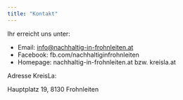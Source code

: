 ```yaml
---
title: "Kontakt"
---
```


Ihr erreicht uns unter:

* Email: info@nachhaltig-in-frohnleiten.at
* Facebook: fb.com/nachhaltiginfrohnleiten
* Homepage: nachhaltig-in-frohnleiten.at bzw. kreisla.at

Adresse KreisLa:

Hauptplatz 19, 8130 Frohnleiten
